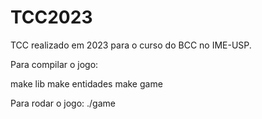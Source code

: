 # TCC2023
TCC realizado em 2023 para o curso do BCC no IME-USP.

Para compilar o jogo:

make lib
make entidades
make game

Para rodar o jogo:
./game
